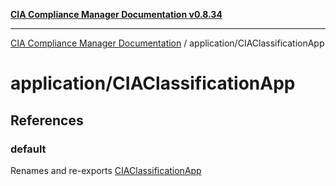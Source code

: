 [**CIA Compliance Manager Documentation v0.8.34**](../../README.md)

***

[CIA Compliance Manager Documentation](../../modules.md) / application/CIAClassificationApp

# application/CIAClassificationApp

## References

### default

Renames and re-exports [CIAClassificationApp](../../index/variables/CIAClassificationApp.md)
